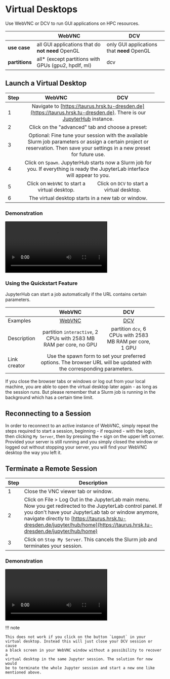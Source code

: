 # Virtual Desktops

Use WebVNC or DCV to run GUI applications on HPC resources.

|                | WebVNC                                                | DCV                                        |
|----------------|-------------------------------------------------------|--------------------------------------------|
| **use case**   | all GUI applications that do **not need** OpenGL      | only GUI applications that **need** OpenGL |
| **partitions** | all\* (except partitions with GPUs (gpu2, hpdlf, ml)  | dcv                                        |

## Launch a Virtual Desktop

| Step | WebVNC         | DCV                    |
|------|:--------------:|:----------------------:|
| 1  <td colspan=2 align="center"> Navigate to [https://taurus.hrsk.tu-dresden.de](https://taurus.hrsk.tu-dresden.de). There is our [JupyterHub](../access/jupyterhub.md) instance.
| 2  <td colspan=2 align="center"> Click on the "advanced" tab and choose a preset:
| 3  <td colspan=2 align="center"> Optional: Fine tune your session with the available Slurm job parameters or assign a certain project or reservation. Then save your settings in a new preset for future use.
| 4  <td colspan=2 align="center"> Click on `Spawn`. JupyterHub starts now a Slurm job for you. If everything is ready the JupyterLab interface will appear to you.
| 5    | Click on `WebVNC` to start a virtual desktop. | Click on `DCV` to start a virtual desktop. |
| 6  <td colspan=2 align="center"> The virtual desktop starts in a new tab or window.

### Demonstration

<video controls="" width="320" style="border: 1px solid black">
<source src="https://doc.zih.tu-dresden.de/software/misc/start-virtual-desktop-dcv.mp4"
        type="video/mp4" />
<source src="https://doc.zih.tu-dresden.de/software/misc/start-virtual-desktop-dcv.webm"
        type="video/webm" />
</video>

<!--Hier steht ein Video.-->
<!--In der mkdocs.yaml muss aber noch das Plugin mkdocs-video eingetragen werden-->
<!--![type:video](misc/start-virtual-desktop-dcv.mp4)-->

### Using the Quickstart Feature

JupyterHub can start a job automatically if the URL contains certain
parameters.

|              | WebVNC       | DCV          |
|--------------|:------------:|:------------:|
| Examples     | [WebVNC](https://taurus.hrsk.tu-dresden.de/jupyter/hub/spawn#/>\~(partition\~'interactive\~cpuspertask\~'2\~mempercpu\~'2583)) | [DCV](https://taurus.hrsk.tu-dresden.de/jupyter/hub/spawn#/>\~(partition\~'dcv\~cpuspertask\~'6\~gres\~'gpu\*3a1\~mempercpu\~'2583)) |
| Description  | partition `interactive`, 2 CPUs with 2583 MB RAM per core, no GPU | partition `dcv`, 6 CPUs with 2583 MB RAM per core, 1 GPU |
| Link creator <td colspan=2 align="center"> Use the spawn form to set your preferred options. The browser URL will be updated with the corresponding parameters.

If you close the browser tabs or windows or log out from your local
machine, you are able to open the virtual desktop later again - as long
as the session runs. But please remember that a Slurm job is running in
the background which has a certain time limit.

## Reconnecting to a Session

In order to reconnect to an active instance of WebVNC, simply repeat the
steps required to start a session, beginning - if required - with the
login, then clicking `My Server`, then by pressing the `+` sign on the
upper left corner. Provided your server is still running and you simply
closed the window or logged out without stopping your server, you will
find your WebVNC desktop the way you left it.

## Terminate a Remote Session

| Step | Description |
|------|-------------|
| 1    | Close the VNC viewer tab or window. |
| 2    | Click on File \> Log Out in the JupyterLab main menu. Now you get redirected to the JupyterLab control panel. If you don't have your JupyterLab tab or window anymore, navigate directly to [https://taurus.hrsk.tu-dresden.de/jupyter/hub/home](https://taurus.hrsk.tu-dresden.de/jupyter/hub/home) |
| 3    | Click on `Stop My Server`. This cancels the Slurm job and terminates your session. |

### Demonstration

<video controls="" width="320" style="border: 1px solid black">
<source src="https://doc.zih.tu-dresden.de/software/misc/terminate-virtual-desktop-dcv.mp4"
        type="video/mp4" />
<source src="https://doc.zih.tu-dresden.de/software/misc/terminate-virtual-desktop-dcv.webm"
        type="video/webm" />
</video>

!!! note

    This does not work if you click on the button `Logout` in your
    virtual desktop. Instead this will just close your DCV session or cause
    a black screen in your WebVNC window without a possibility to recover a
    virtual desktop in the same Jupyter session. The solution for now would
    be to terminate the whole Jupyter session and start a new one like
    mentioned above.
